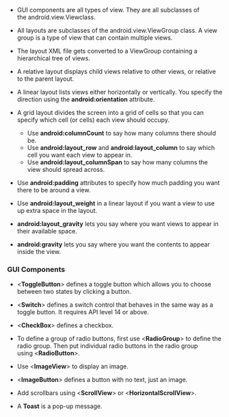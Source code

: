 - GUI components are all types of view. They are all subclasses of the android.view.Viewclass.

- All layouts are subclasses of the android.view.ViewGroup class. A view group is a type of view that can contain multiple views.

- The layout XML file gets converted to a ViewGroup containing a hierarchical tree of views.

- A relative layout displays child views relative to other views, or relative to the parent layout.

- A linear layout lists views either horizontally or vertically. You specify the direction using the **android:orientation** attribute.

- A grid layout divides the screen into a grid of cells so that you can specify which cell (or cells) each view should occupy. 
  - Use **android:columnCount** to say how many columns there should be. 
  - Use **android:layout_row** and **android:layout_column** to say which cell you want each view to appear in. 
  - Use **android:layout_columnSpan** to say how many columns the view should spread across.

- Use **android:padding** attributes to specify how much padding you want there to be around a view.

- Use **android:layout_weight** in a linear layout if you want a view to use up extra space in the layout.

- **android:layout_gravity** lets you say where you want views to appear in their available space.

- **android:gravity** lets you say where you want the contents to appear inside the view.

### GUI Components
- <**ToggleButton**> defines a toggle button which allows you to choose between two states by clicking a button.

- <**Switch**> defines a switch control that behaves in the same way as a toggle button. It requires API level 14 or above.

- <**CheckBox**> defines a checkbox.

- To define a group of radio buttons, first use <**RadioGroup**> to define the radio group. Then put individual radio buttons in the radio group using <**RadioButton**>.

- Use <**ImageView**> to display an image.

- <**ImageButton**> defines a button with no text, just an image.

- Add scrollbars using <**ScrollView**> or <**HorizontalScrollView**>.

- A **Toast** is a pop-up message.

